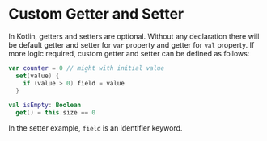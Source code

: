 # Custom Getter and Setter

In Kotlin, getters and setters are optional. Without any declaration there will be default getter and setter for `var` property and getter for `val` property. If more logic required, custom getter and setter can be defined as follows:

```kotlin
var counter = 0 // might with initial value
  set(value) {
    if (value > 0) field = value
  }

val isEmpty: Boolean
  get() = this.size == 0
```

In the setter example, `field` is an identifier keyword.
